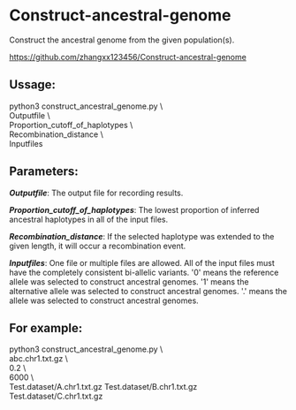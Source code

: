 # Construct-ancestral-genome

Construct the ancestral genome from the given population(s).

https://github.com/zhangxx123456/Construct-ancestral-genome




## Ussage:

python3 construct_ancestral_genome.py \\ <br>Outputfile  \\ <br>     Proportion_cutoff_of_haplotypes   \\ <br>    Recombination_distance  \\ <br>   Inputfiles  



## Parameters:

***Outputfile***: The output file for recording results.

***Proportion_cutoff_of_haplotypes***: The lowest proportion of inferred ancestral haplotypes in all of the input files.

***Recombination_distance***:  If the selected haplotype was extended to the given length, it will occur a recombination event.

***Inputfiles***: One file or multiple files are allowed. All of the input files must have the completely consistent bi-allelic variants. '0' means the reference allele was selected to construct ancestral genomes. '1' means the alternative allele was selected to construct ancestral genomes. '.' means the allele was selected to construct ancestral genomes.



## For example:
python3 construct_ancestral_genome.py  \\ <br>   abc.chr1.txt.gz   \\ <br>  0.2   \\ <br>  6000  \\ <br>   Test.dataset/A.chr1.txt.gz   Test.dataset/B.chr1.txt.gz   Test.dataset/C.chr1.txt.gz


